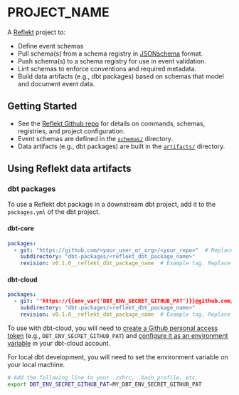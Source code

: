 # PROJECT_NAME
A [Reflekt](https://github.com/GClunies/reflekt) project to:
- Define event schemas
- Pull schema(s) from a schema registry in [JSONschema](https://json-schema.org/) format.
- Push schema(s) to a schema registry for use in event validation.
- Lint schemas to enforce conventions and required metadata.
- Build data artifacts (e.g., dbt packages) based on schemas that model and document event data.


## Getting Started
- See the [Reflekt Github repo](https://github.com/GClunies/reflekt) for details on commands, schemas, registries, and project configuration.
- Event schemas are defined in the [`schemas/`](schemas/) directory.
- Data artifacts (e.g., dbt packages) are built in the [`artifacts/`](artifacts/) directory.

## Using Reflekt data artifacts

### dbt packages
To use a Reflekt dbt package in a downstream dbt project, add it to the `packages.yml` of the dbt project.

#### dbt-core
```yaml
packages:
  - git: "https://github.com/<your_user_or_org>/<your_repo>"  # Replace with Github repo URL for your Reflekt project
    subdirectory: "dbt-packages/<reflekt_dbt_package_name>"
    revision: v0.1.0__reflekt_dbt_package_name  # Example tag. Replace with branch, tag, or commit (full 40-character hash)
```

#### dbt-cloud
```yaml
packages:
  - git: ""https://{{env_var('DBT_ENV_SECRET_GITHUB_PAT')}}@github.com/<your_user_or_org>/<your_repo>.git""  # Replace with your PAT and Github repo URL for your Reflekt project
    subdirectory: "dbt-packages/<reflekt_dbt_package_name>"
    revision: v0.1.0__reflekt_dbt_package_name  # Example tag. Replace with branch, tag, or commit (full 40-character hash)
```

To use with dbt-cloud, you will need to [create a Github personal access token](https://docs.github.com/en/authentication/keeping-your-account-and-data-secure/creating-a-personal-access-token) (e.g., `DBT_ENV_SECRET_GITHUB_PAT`) and [configure it as an environment variable](https://docs.getdbt.com/docs/dbt-cloud/using-dbt-cloud/cloud-environment-variables) in your dbt-cloud account.

For local dbt development, you will need to set the environment variable on your local machine.
```bash
# Add the following line to your .zshrc, .bash_profile, etc.
export DBT_ENV_SECRET_GITHUB_PAT=MY_DBT_ENV_SECRET_GITHUB_PAT
```
